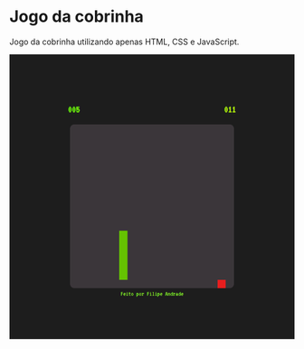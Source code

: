 # Jogo da cobrinha
Jogo da cobrinha utilizando apenas HTML, CSS e JavaScript.

![image](./img/screenshot1.png)